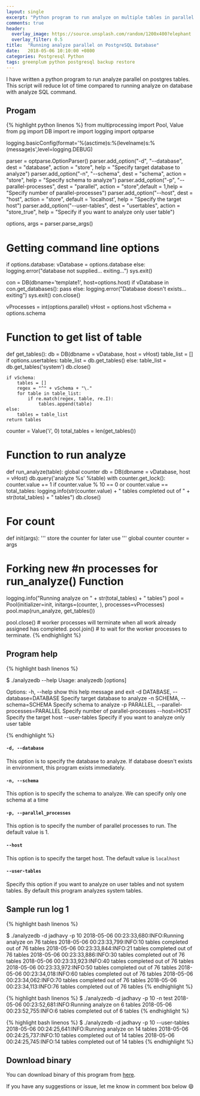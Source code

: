 ```yaml
---
layout: single
excerpt: "Python program to run analyze on multiple tables in parallel for PostgreSQL Database."
comments: true
header:
  overlay_image: https://source.unsplash.com/random/1200x400?elephant
  overlay_filter: 0.5
title:  "Running analyze parallel on PostgreSQL Database"
date:   2018-05-06 10:10:00 +0800
categories: Postgresql Python
tags: greenplum python postgresql backup restore
---
```


I have written a python program to run analyze parallel on postgres tables. This script will reduce lot of time compared to running analyze on database with analyze SQL command.

## Progam

{% highlight python linenos %}
from multiprocessing import Pool, Value
from pg import DB
import re
import logging
import optparse

logging.basicConfig(format='%(asctime)s:%(levelname)s:%(message)s',level=logging.DEBUG)

parser = optparse.OptionParser()
parser.add_option("-d", "--database", dest = "database", action = "store", help = "Specify target database to analyze")
parser.add_option("-n", "--schema", dest = "schema", action = "store", help = "Specify schema to analyze")
parser.add_option("-p", "--parallel-processes", dest = "parallel", action = "store",default = 1,help = "Specify number of parallel-processes")
parser.add_option("--host", dest = "host", action = "store", default = 'localhost', help = "Specify the target host")
parser.add_option("--user-tables", dest = "usertables", action = "store_true", help = "Specify if you want to analyze only user table")

options, args = parser.parse_args()

# Getting command line options

if options.database:
    vDatabase = options.database
else:
    logging.error("database not supplied... exiting...")
    sys.exit()

con = DB(dbname='template1', host=options.host)
if vDatabase in con.get_databases():
    pass
else:
    logging.error("Database doesn't exists... exiting")
    sys.exit()
con.close()

vProcesses = int(options.parallel)
vHost = options.host
vSchema = options.schema

# Function to get list of table

def get_tables():
    db = DB(dbname = vDatabase, host = vHost)
    table_list = []
    if options.usertables:
        table_list = db.get_tables()
    else:
        table_list = db.get_tables('system')
    db.close()

    if vSchema:
        tables = []
        regex = "^" + vSchema + "\."
        for table in table_list:
            if re.match(regex, table, re.I):
                tables.append(table)
    else:
        tables = table_list
    return tables

counter = Value('i', 0)
total_tables = len(get_tables())

# Function to run analyze

def run_analyze(table):
    global counter
    db = DB(dbname = vDatabase, host = vHost)
    db.query('analyze %s' %table)
    with counter.get_lock():
        counter.value += 1
    if counter.value % 10 == 0 or counter.value == total_tables:
        logging.info(str(counter.value) + " tables completed out of " + str(total_tables) + " tables")
    db.close()

# For count
def init(args):
    ''' store the counter for later use '''
    global counter
    counter = args

# Forking new #n processes for run_analyze() Function

logging.info("Running analyze on " + str(total_tables) + " tables")
pool = Pool(initializer=init, initargs=(counter, ), processes=vProcesses)
pool.map(run_analyze, get_tables())

pool.close()  # worker processes will terminate when all work already assigned has completed.
pool.join()  # to wait for the worker processes to terminate.
{% endhighlight %}

## Program help

{% highlight bash linenos %}

$ ./analyzedb --help
Usage: analyzedb [options]

Options:
  -h, --help            show this help message and exit
  -d DATABASE, --database=DATABASE
                        Specify target database to analyze
  -n SCHEMA, --schema=SCHEMA
                        Specify schema to analyze
  -p PARALLEL, --parallel-processes=PARALLEL
                        Specify number of parallel-processes
  --host=HOST           Specify the target host
  --user-tables         Specify if you want to analyze only user table
  
 {% endhighlight %}

#### `-d, --database`

This option is to specify the database to analyze. If database doesn't exists in environment, this program exists immediately.

#### `-n, --schema`

This option is to specify the schema to analyze. We can specify only one schema at a time

#### `-p, --parallel_processes`

This option is to specify the number of parallel processes to run. The default value is 1.

#### `--host`

This option is to specify the target host. The default value is `localhost`

#### `--user-tables`

Specify this option if you want to analyze on user tables and not system tables. By default this program analyzes system tables.

## Sample run log 1

{% highlight bash linenos %}

$ ./analyzedb -d jadhavy -p 10
2018-05-06 00:23:33,680:INFO:Running analyze on 76 tables
2018-05-06 00:23:33,799:INFO:10 tables completed out of 76 tables
2018-05-06 00:23:33,844:INFO:21 tables completed out of 76 tables
2018-05-06 00:23:33,886:INFO:30 tables completed out of 76 tables
2018-05-06 00:23:33,923:INFO:40 tables completed out of 76 tables
2018-05-06 00:23:33,972:INFO:50 tables completed out of 76 tables
2018-05-06 00:23:34,018:INFO:60 tables completed out of 76 tables
2018-05-06 00:23:34,062:INFO:70 tables completed out of 76 tables
2018-05-06 00:23:34,113:INFO:76 tables completed out of 76 tables
 {% endhighlight %}


{% highlight bash linenos %}
$ ./analyzedb -d jadhavy -p 10 -n test
2018-05-06 00:23:52,681:INFO:Running analyze on 6 tables
2018-05-06 00:23:52,755:INFO:6 tables completed out of 6 tables
 {% endhighlight %}

{% highlight bash linenos %}
$ ./analyzedb -d jadhavy -p 10 --user-tables
2018-05-06 00:24:25,641:INFO:Running analyze on 14 tables
2018-05-06 00:24:25,737:INFO:10 tables completed out of 14 tables
2018-05-06 00:24:25,745:INFO:14 tables completed out of 14 tables
 {% endhighlight %}

## Download binary

You can download binary of this program from [here](https://github.com/pgyogesh/postgres/blob/master/dist/analyzedb?raw=true).

If you have any suggestions or issue, let me know in comment box below :smile:


